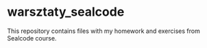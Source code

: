 # warsztaty_sealcode
This repository contains files with my homework and exercises from Sealcode course.
